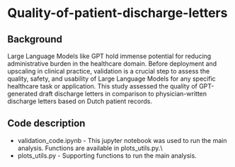 # Quality-of-patient-discharge-letters

## Background 
Large Language Models like GPT hold immense potential for reducing administrative burden in the healthcare domain. Before deployment and upscaling in clinical practice, validation is a crucial step to assess the quality, safety, and usability of Large Language Models for any specific healthcare task or application. This study assessed the quality of GPT-generated draft discharge letters in comparison to physician-written discharge letters based on Dutch patient records.

## Code description
- validation_code.ipynb - This jupyter notebook was used to run the main analysis. Functions are available in plots_utils.py.\
- plots_utils.py - Supporting functions to run the main analysis. 
